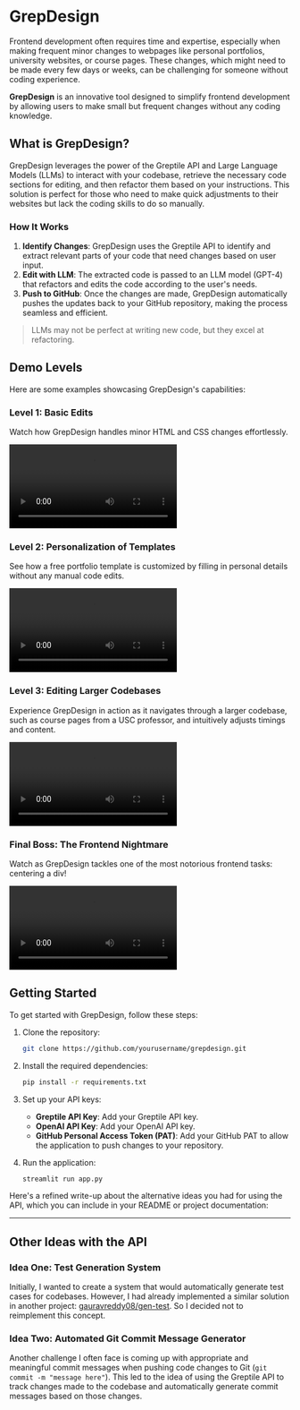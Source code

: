 # GrepDesign

Frontend development often requires time and expertise, especially when making frequent minor changes to webpages like personal portfolios, university websites, or course pages. These changes, which might need to be made every few days or weeks, can be challenging for someone without coding experience. 

**GrepDesign** is an innovative tool designed to simplify frontend development by allowing users to make small but frequent changes without any coding knowledge.

## What is GrepDesign?

GrepDesign leverages the power of the Greptile API and Large Language Models (LLMs) to interact with your codebase, retrieve the necessary code sections for editing, and then refactor them based on your instructions. This solution is perfect for those who need to make quick adjustments to their websites but lack the coding skills to do so manually.

### How It Works

1. **Identify Changes**: GrepDesign uses the Greptile API to identify and extract relevant parts of your code that need changes based on user input.
2. **Edit with LLM**: The extracted code is passed to an LLM model (GPT-4) that refactors and edits the code according to the user's needs. 
3. **Push to GitHub**: Once the changes are made, GrepDesign automatically pushes the updates back to your GitHub repository, making the process seamless and efficient.

> LLMs may not be perfect at writing new code, but they excel at refactoring.

## Demo Levels

Here are some examples showcasing GrepDesign's capabilities:

### Level 1: Basic Edits
Watch how GrepDesign handles minor HTML and CSS changes effortlessly.

![assets/final-boss.mp4](assets/test1.mp4)

### Level 2: Personalization of Templates
See how a free portfolio template is customized by filling in personal details without any manual code edits.

![assets/final-boss.mp4](assets/test2.mp4)

### Level 3: Editing Larger Codebases
Experience GrepDesign in action as it navigates through a larger codebase, such as course pages from a USC professor, and intuitively adjusts timings and content.

![assets/final-boss.mp4](assets/test3.mp4)

### Final Boss: The Frontend Nightmare
Watch as GrepDesign tackles one of the most notorious frontend tasks: centering a div!

![assets/final-boss.mp4](assets/final-boss.mp4)

## Getting Started

To get started with GrepDesign, follow these steps:

1. Clone the repository:
   ```bash
   git clone https://github.com/yourusername/grepdesign.git
   ```

2. Install the required dependencies:
   ```bash
   pip install -r requirements.txt
   ```

3. Set up your API keys:
   - **Greptile API Key**: Add your Greptile API key.
   - **OpenAI API Key**: Add your OpenAI API key.
   - **GitHub Personal Access Token (PAT)**: Add your GitHub PAT to allow the application to push changes to your repository.

4. Run the application:
   ```bash
   streamlit run app.py
   ```

Here's a refined write-up about the alternative ideas you had for using the API, which you can include in your README or project documentation:

---

## Other Ideas with the API

### Idea One: Test Generation System

Initially, I wanted to create a system that would automatically generate test cases for codebases. However, I had already implemented a similar solution in another project: [gauravreddy08/gen-test](https://github.com/gauravreddy08/gen-test). So I decided not to reimplement this concept.

### Idea Two: Automated Git Commit Message Generator

Another challenge I often face is coming up with appropriate and meaningful commit messages when pushing code changes to Git (`git commit -m "message here"`). This led to the idea of using the Greptile API to track changes made to the codebase and automatically generate commit messages based on those changes.
